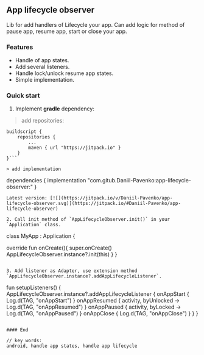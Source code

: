 ## App lifecycle observer

Lib for add handlers of Lifecycle your app. Can add logic for method of pause app, resume app, start or close your app.

### Features
- Handle of app states.
- Add several listeners.
- Handle lock/unlock resume app states.
- Simple implementation.


### Quick start
1. Implement **gradle** dependency:

> add repositories:
```
buildscript {
    repositories {
        ...
        maven { url "https://jitpack.io" }
    }
}```

> add implementation 
```
dependencies {
    implementation "com.gitub.Daniil-Pavenko:app-lifecycle-observer:<latest version>"
}
```
Latest version: [![](https://jitpack.io/v/Daniil-Pavenko/app-lifecycle-observer.svg)](https://jitpack.io/#Daniil-Pavenko/app-lifecycle-observer)

2. Call init method of `AppLifecycleObserver.init()` in your `Application` class.

```
class MyApp : Application {

  override fun onCreate(){
    super.onCreate()
    AppLifecycleObserver.instance?.init(this)
  }
}
```

3. Add listener as Adapter, use extension method `AppLifecycleObserver.instance?.addAppLifecycleListener`.

```
fun setupListeners() {
        AppLifecycleObserver.instance?.addAppLifecycleListener {
            onAppStart { Log.d(TAG, "onAppStart") }
            onAppResumed { activity, byUnlocked -> Log.d(TAG, "onAppResumed") }
            onAppPaused { activity, byLocked -> Log.d(TAG, "onAppPaused") }
            onAppClose { Log.d(TAG, "onAppClose") }
        }
    }
```

#### End

// key words:
android, handle app states, handle app lifecycle
